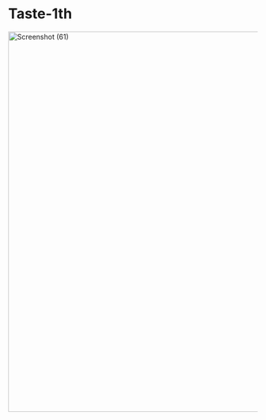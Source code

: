 # Taste-1th

<img width="1366" height="768" alt="Screenshot (61)" src="https://github.com/user-attachments/assets/0fd0cb56-a302-4df1-9ec9-adf6854843e5" />
